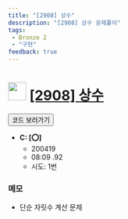 ```yaml
---
title: "[2908] 상수"
description: "[2908] 상수 문제풀이"
tags: 
 - Bronze 2
 - "구현"
feedback: true
---
```

<h1><img src="https://doky.space/assets/icpclev/b2.svg" height="37px"> <a href="http://icpc.me/2908" target="_blank">[2908] 상수</a></h1>

<a href="https://github.com/DokySp/acmicpc-practice/tree/master/2908"><button class="btn btn-info">코드 보러가기</button></a>

- **C: [:o:]**
  - 200419
  - 08:09 .92
  - 시도: 1번

### 메모
 - 단순 자릿수 계산 문제
